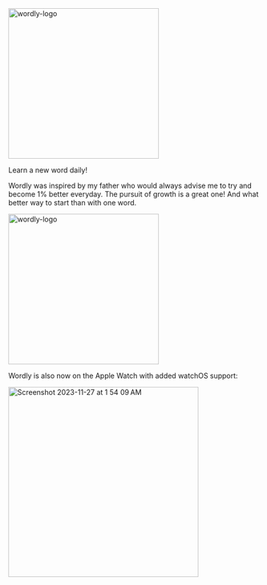 <img src="https://github.com/soaapp/swift-wordly/assets/32276969/1f4b77aa-aac8-4e69-a6a6-ec178c6892b1" alt="wordly-logo" width="300"/>

Learn a new word daily! 

Wordly was inspired by my father who would always advise me to try and become 1% better everyday. The pursuit of growth is a great one! And what better way to start than with one word.

<img src="https://github.com/soaapp/swift-wordly/assets/32276969/c1652944-f085-4d43-b0ca-451ba9c5bbea" alt="wordly-logo" width="300"/>

Wordly is also now on the Apple Watch with added watchOS support:

<img width="379" alt="Screenshot 2023-11-27 at 1 54 09 AM" src="https://github.com/soaapp/swift-wordly/assets/32276969/83d67a35-997b-45fd-989b-9d7130ab37c9">


